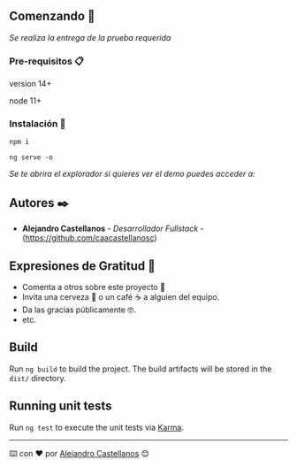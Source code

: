 ## Comenzando 🚀

_Se realiza la entrega de la prueba requerida_


### Pre-requisitos 📋

version 14+

node 11+

### Instalación 🔧


```
npm i
```

```
ng serve -o
```

_Se  te abrira el explorador si quieres ver el demo puedes acceder a:_



## Autores ✒️


* **Alejandro Castellanos** - *Desarrollador Fullstack* - (https://github.com/caacastellanosc)

## Expresiones de Gratitud 🎁

* Comenta a otros sobre este proyecto 📢
* Invita una cerveza 🍺 o un café ☕ a alguien del equipo. 
* Da las gracias públicamente 🤓.
* etc.

## Build

Run `ng build` to build the project. The build artifacts will be stored in the `dist/` directory.

## Running unit tests

Run `ng test` to execute the unit tests via [Karma](https://karma-runner.github.io).


---
⌨️ con ❤️ por [Alejandro Castellanos](https://github.com/caacastellanosc) 😊




